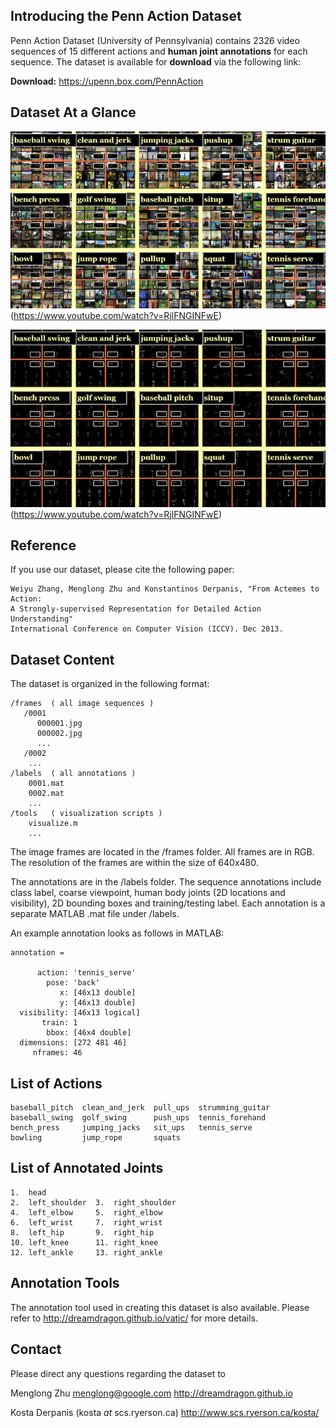 ##    Introducing the Penn Action Dataset

Penn Action Dataset (University of Pennsylvania) contains 
2326 video sequences of 15 different actions and **human 
joint annotations** for each sequence. The dataset is 
available for **download** via the following link:

   **Download:** https://upenn.box.com/PennAction


##                      Dataset At a Glance

![](https://github.com/dreamdragon/dreamdragon.github.io/blob/master/PennAction/Action.png?raw=true)
(https://www.youtube.com/watch?v=RjlFNGINFwE)

![](https://github.com/dreamdragon/dreamdragon.github.io/blob/master/PennAction/Keypoints.png?raw=true)
(https://www.youtube.com/watch?v=RjlFNGINFwE)

##                          Reference

If you use our dataset, please cite the following paper:

    Weiyu Zhang, Menglong Zhu and Konstantinos Derpanis, "From Actemes to Action: 
    A Strongly-supervised Representation for Detailed Action Understanding"
    International Conference on Computer Vision (ICCV). Dec 2013.


##                       Dataset Content

The dataset is organized in the following format:

    /frames  ( all image sequences )
       /0001 
          000001.jpg
          000002.jpg
          ...
       /0002
        ...
    /labels  ( all annotations )
        0001.mat
        0002.mat
        ...
    /tools   ( visualization scripts )
        visualize.m
        ...

The image frames are located in the /frames folder.
All frames are in RGB. The resolution of the frames 
are within the size of 640x480.
 
The annotations are in the /labels folder. The sequence annotations 
include class label, coarse viewpoint, human 
body joints (2D locations and visibility), 2D bounding boxes and training/testing 
label. Each annotation is a separate MATLAB .mat file under /labels.

An example annotation looks as follows in MATLAB:

    annotation = 

          action: 'tennis_serve'
            pose: 'back'
               x: [46x13 double]
               y: [46x13 double]
      visibility: [46x13 logical]
           train: 1
            bbox: [46x4 double]
      dimensions: [272 481 46]
         nframes: 46


##                       List of Actions

    baseball_pitch  clean_and_jerk  pull_ups  strumming_guitar  
    baseball_swing  golf_swing      push_ups  tennis_forehand   
    bench_press     jumping_jacks   sit_ups   tennis_serve
    bowling         jump_rope       squats    


##                   List of Annotated Joints
    1.  head       
    2.  left_shoulder  3.  right_shoulder
    4.  left_elbow     5.  right_elbow
    6.  left_wrist     7.  right_wrist     
    8.  left_hip       9.  right_hip 
    10. left_knee      11. right_knee 
    12. left_ankle     13. right_ankle

##                      Annotation Tools

The annotation tool used in creating this dataset is also available. 
Please refer to http://dreamdragon.github.io/vatic/ for more details.


##                           Contact

Please direct any questions regarding the dataset to

Menglong Zhu <menglong@google.com> http://dreamdragon.github.io

Kosta Derpanis (kosta _at_ scs.ryerson.ca) http://www.scs.ryerson.ca/kosta/
